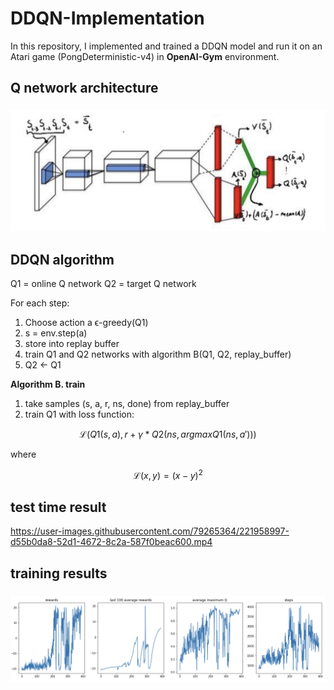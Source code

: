# DDQN-Implementation

In this repository, I implemented and trained a DDQN model and run it on an Atari game (PongDeterministic-v4) in **OpenAI-Gym** environment.

## Q network architecture

<h3 align="center">
  <img src="results/architecture.png" width="600">
</h3>

## DDQN algorithm

Q1 = online Q network
Q2 = target Q network

For each step:
1. Choose action a ϵ-greedy(Q1)
2. s = env.step(a)
3. store into replay buffer
4. train Q1 and Q2 networks with algorithm B(Q1, Q2, replay_buffer)
5. Q2 ← Q1

**Algorithm B. train**
1. take samples (s, a, r, ns, done) from replay_buffer
2. train Q1 with loss function: 

$$ ℒ(Q1(s, a), r + γ * Q2(ns, argmax Q1(ns, a')))$$

where

$$ ℒ(x, y) = (x-y)^{2}$$


## test time result

https://user-images.githubusercontent.com/79265364/221958997-d55b0da8-52d1-4672-8c2a-587f0beac600.mp4

## training results

<h3 align="center">
  <img src="results/training_result.png" width="600">
</h3>


